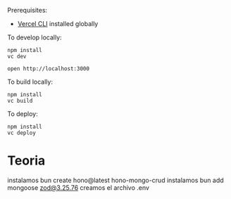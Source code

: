 Prerequisites:

- [Vercel CLI](https://vercel.com/docs/cli) installed globally

To develop locally:

```
npm install
vc dev
```

```
open http://localhost:3000
```

To build locally:

```
npm install
vc build
```

To deploy:

```
npm install
vc deploy
```


Teoria
=======

instalamos bun create hono@latest hono-mongo-crud
instalamos bun add mongoose zod@3.25.76
creamos el archivo .env
